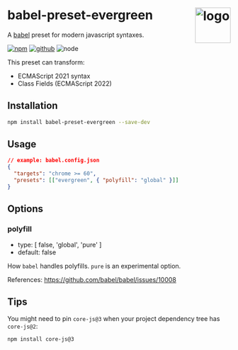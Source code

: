 # babel-preset-evergreen <img src="https://cdn.jsdelivr.net/gh/babel/logo/babel.png" alt="logo" height="80" align="right">

A [babel] preset for modern javascript syntaxes.

[![npm][npm-badge]][npm-url]
[![github][github-badge]][github-url]
![node][node-badge]

[babel]: https://github.com/babel/babel
[npm-url]: https://www.npmjs.com/package/babel-preset-evergreen
[npm-badge]: https://img.shields.io/npm/v/babel-preset-evergreen.svg?style=flat-square&logo=npm
[github-url]: https://github.com/best-shot/babel-preset-evergreen
[github-badge]: https://img.shields.io/npm/l/babel-preset-evergreen.svg?style=flat-square&colorB=blue&logo=github
[node-badge]: https://img.shields.io/node/v/babel-preset-evergreen.svg?style=flat-square&colorB=green&logo=node.js

This preset can transform:

- ECMAScript 2021 syntax
- Class Fields (ECMAScript 2022)

## Installation

```bash
npm install babel-preset-evergreen --save-dev
```

## Usage

```json
// example: babel.config.json
{
  "targets": "chrome >= 60",
  "presets": [["evergreen", { "polyfill": "global" }]]
}
```

## Options

### polyfill

- type: [ false, 'global', 'pure' ]
- default: false

How `babel` handles polyfills. `pure` is an experimental option.

References: <https://github.com/babel/babel/issues/10008>

## Tips

You might need to pin `core-js@3` when your project dependency tree has `core-js@2`:

```sh
npm install core-js@3
```
